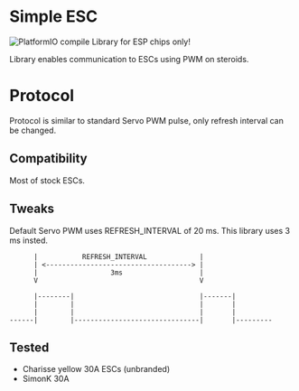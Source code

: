 # Simple ESC
![PlatformIO compile](https://github.com/dejanmeznarc/SimpleESC/workflows/PlatformIO%20compile/badge.svg)
Library for ESP chips only!

Library enables communication to ESCs using PWM on steroids.


# Protocol
Protocol is similar to standard Servo PWM pulse, 
only refresh interval can be changed.

## Compatibility
Most of stock ESCs.

## Tweaks
Default Servo PWM uses REFRESH_INTERVAL of 20 ms. 
This library uses 3 ms insted.


```
      |           REFRESH_INTERVAL             |
      | <------------------------------------> |       
      |                  3ms                   |
      V                                        V 
     
      |--------|                               |-------|
      |        |                               |       |
      |        |                               |       |
------|        |-------------------------------|       |---------
```

## Tested
* Charisse yellow 30A ESCs (unbranded)
* SimonK 30A

